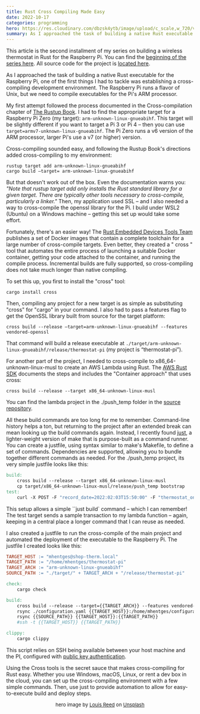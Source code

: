 ```yaml
---
title: Rust Cross Compiling Made Easy
date: 2022-10-17
categories: programming
hero: https://res.cloudinary.com/dbzsk4ytb/image/upload/c_scale,w_720/v1666029626/blog-images/louis-reed-zDxlNcdUzxk-unsplash_awz9h9.jpg
summary: As I approached the task of building a native Rust executable for the Raspberry Pi, one of the first things I had to tackle was establishing a cross-compiling development environment. The Raspberry Pi runs a flavor of Unix, but we need to compile executables for the Pi's ARM processor.
---
```


This article is the second installment of my series on building a wireless thermostat in Rust for the Raspberry Pi. You can find the [beginning of the series here](https://mhentges.com/rpi-thermostat). All source code for the project is [located here](https://github.com/mikehentges/thermostat-pi).

As I approached the task of building a native Rust executable for the Raspberry Pi, one of the first things I had to tackle was establishing a cross-compiling development environment. The Raspberry Pi runs a flavor of Unix, but we need to compile executables for the Pi's ARM processor.

My first attempt followed the process documented in the Cross-compilation chapter of [The Rustup Book](https://rust-lang.github.io/rustup/cross-compilation.html). I had to find the appropriate target for a Raspberry Pi Zero (my target): `arm-unknown-linux-gnueabihf`. This target will be slightly different if you want to target a Pi 3 or Pi 4 – then you can use `target=armv7-unknown-linux-gnueabihf`. The Pi Zero runs a v6 version of the ARM processor, larger Pi's use a v7 (or higher) version.

Cross-compiling sounded easy, and following the Rustup Book's directions added cross-compiling to my environment:

```
rustup target add arm-unknown-linux-gnueabihf
cargo build –target= arm-unknown-linux-gnueabihf
```

But that doesn't work out of the box. Even the documentation warns you: _"Note that rustup target add only installs the Rust standard library for a given target. There are typically other tools necessary to cross-compile, particularly a linker."_ Then, my application used SSL – and I also needed a way to cross-compile the openssl library for the Pi. I build under WSL2 (Ubuntu) on a Windows machine – getting this set up would take some effort.

Fortunately, there's an easier way! The [Rust Embedded Devices Tools Team](https://github.com/rust-embedded/wg#the-tools-team) publishes a set of Docker images that contain a complete toolchain for a large number of cross-compile targets. Even better, they created a " cross " tool that automates the entire process of launching a suitable Docker container, getting your code attached to the container, and running the compile process. Incremental builds are fully supported, so cross-compiling does not take much longer than native compiling.

To set this up, you first to install the "cross" tool:

```
cargo install cross
```

Then, compiling any project for a new target is as simple as substituting "cross" for "cargo" in your command. I also had to pass a features flag to get the OpenSSL library built from source for the target platform:

```
cross build --release –target=arm-unknown-linux-gnueabihf --features vendored-openssl
```

That command will build a release executable at `./target/arm-unknown-linux-gnueabihf/release/thermostat-pi` (my project is “thermostat-pi”).

For another part of the project, I needed to cross-compile to x86_64-unknown-linux-musl to create an AWS Lambda using Rust. The [AWS Rust SDK](https://docs.aws.amazon.com/sdk-for-rust/latest/dg/lambda.html) documents the steps and includes the "Container approach" that uses cross:

```
cross build --release --target x86_64-unknown-linux-musl
```

You can find the lambda project in the ./push_temp folder in the [source repository](https://github.com/mikehentges/thermostat-pi/tree/main/push-temp).

All these build commands are too long for me to remember. Command-line history helps a ton, but returning to the project after an extended break can mean looking up the build commands again. Instead, I recently found [just](https://github.com/casey/just), a lighter-weight version of make that is purpose-built as a command runner. You can create a justfile, using syntax similar to make's Makefile, to define a set of commands. Dependencies are supported, allowing you to bundle together different commands as needed. For the ./push_temp project, its very simple justfile looks like this:

```makefile
build:
	cross build --release --target x86_64-unknown-linux-musl
	cp target/x86_64-unknown-linux-musl/release/push_temp bootstrap
test:
	curl -X POST -F "record_date=2022:02:03T15:50:00" -F "thermostat_on=true" -F "temperature=55" -F "thermostat_value=60" https://5zvz7wehuh.execute-api.us-east-2.amazonaws.com/test_lambda
```

This setup allows a simple ``just build` command – which I can remember! The test target sends a sample transaction to my lambda function – again, keeping in a central place a longer command that I can reuse as needed.

I also created a justfile to run the cross-compile of the main project and automated the deployment of the executable to the Raspberry Pi. The justfile I created looks like this:

```makefile
TARGET_HOST := "mhentges@shop-therm.local"
TARGET_PATH := "/home/mhentges/thermostat-pi"
TARGET_ARCH := "arm-unknown-linux-gnueabihf"
SOURCE_PATH := "./target/" + TARGET_ARCH + "/release/thermostat-pi"

check:
    cargo check

build:
    cross build --release --target={{TARGET_ARCH}} --features vendored-openssl
    rsync ./configuration.yaml {{TARGET_HOST}}:/home/mhentges/configuration.yaml
    rsync {{SOURCE_PATH}} {{TARGET_HOST}}:{{TARGET_PATH}}
    #ssh -t {{TARGET_HOST}} {{TARGET_PATH}}

clippy:
    cargo clippy
```

This script relies on SSH being available between your host machine and the PI, configured with [public key authentication](https://www.digitalocean.com/community/tutorials/how-to-configure-ssh-key-based-authentication-on-a-linux-server).

Using the Cross tools is the secret sauce that makes cross-compiling for Rust easy. Whether you use Windows, macOS, Linux, or rent a dev box in the cloud, you can set up the cross-compiling environment with a few simple commands. Then, use just to provide automation to allow for easy-to-execute build and deploy steps.

  <p align="center" style="font-size:small">hero image by <a href="https://unsplash.com/@_louisreed?utm_source=unsplash&utm_medium=referral&utm_content=creditCopyText">Louis Reed</a> on <a href="https://unsplash.com/s/photos/raspberry-pi?utm_source=unsplash&utm_medium=referral&utm_content=creditCopyText">Unsplash</a>
</p>

